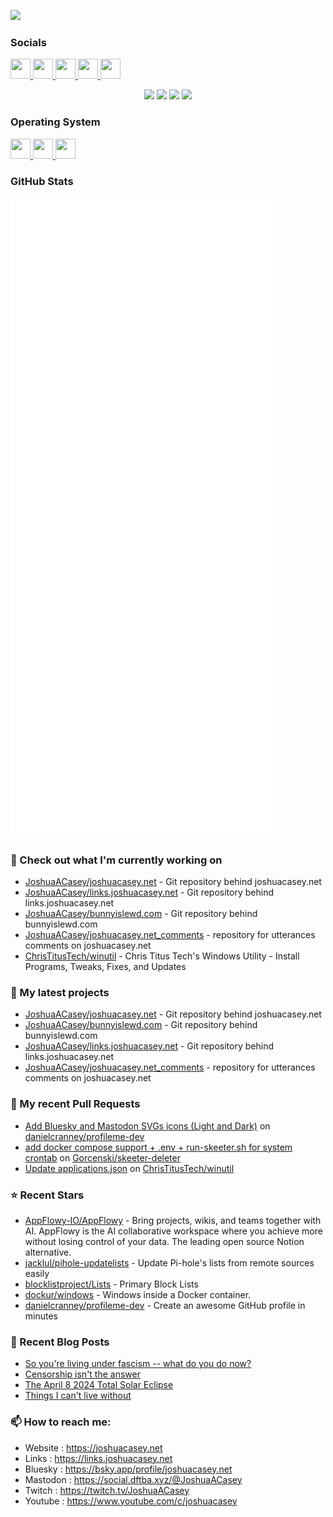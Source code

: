 

<a href="https://www.twitch.tv/JoshuaACasey" target="_blank" rel="noreferrer"><img
src="https://img.shields.io/twitch/status/JoshuaACasey?logo=twitchsx&style=for-the-badge&color=0891b2&labelColor=1c1917&label=TWITCH+STATUS" /></a>

### Socials
<p align="left">
<a href="https://joshuacasey.net/posts/index.xml" target="_blank" rel="noreferrer"> <picture> <source media="(prefers-color-scheme: dark)" srcset="https://raw.githubusercontent.com/danielcranney/readme-generator/main/public/icons/socials/rss-dark.svg" /> <source media="(prefers-color-scheme: light)" srcset="https://raw.githubusercontent.com/danielcranney/readme-generator/main/public/icons/socials/rss.svg" /> <img src="https://raw.githubusercontent.com/danielcranney/readme-generator/main/public/icons/socials/rss.svg" width="32" height="32" /> </picture> </a> 
<a href="https://www.github.com/JoshuaACasey" target="_blank" rel="noreferrer"> <picture> <source media="(prefers-color-scheme: dark)" srcset="https://raw.githubusercontent.com/danielcranney/readme-generator/main/public/icons/socials/github-dark.svg" /> <source media="(prefers-color-scheme: light)" srcset="https://raw.githubusercontent.com/danielcranney/readme-generator/main/public/icons/socials/github.svg" /> <img src="https://raw.githubusercontent.com/danielcranney/readme-generator/main/public/icons/socials/github.svg" width="32" height="32" /> </picture> </a>
<a href="https://www.linkedin.com/in/JoshuaACasey" target="_blank" rel="noreferrer"> <picture> <source media="(prefers-color-scheme: dark)" srcset="https://raw.githubusercontent.com/danielcranney/readme-generator/main/public/icons/socials/linkedin-dark.svg" /> <source media="(prefers-color-scheme: light)" srcset="https://raw.githubusercontent.com/danielcranney/readme-generator/main/public/icons/socials/linkedin.svg" /> <img src="https://raw.githubusercontent.com/danielcranney/readme-generator/main/public/icons/socials/linkedin.svg" width="32" height="32" /> </picture> </a>
<a href="https://www.twitch.tv/JoshuaACasey" target="_blank" rel="noreferrer"> <picture> <source media="(prefers-color-scheme: dark)" srcset="https://raw.githubusercontent.com/danielcranney/readme-generator/main/public/icons/socials/twitch-dark.svg" /> <source media="(prefers-color-scheme: light)" srcset="https://raw.githubusercontent.com/danielcranney/readme-generator/main/public/icons/socials/twitch.svg" /> <img src="https://raw.githubusercontent.com/danielcranney/readme-generator/main/public/icons/socials/twitch.svg" width="32" height="32" /> </picture> </a>
<a href="https://www.youtube.com/@JoshuaCasey" target="_blank" rel="noreferrer"> <picture> <source media="(prefers-color-scheme: dark)" srcset="https://raw.githubusercontent.com/danielcranney/readme-generator/main/public/icons/socials/youtube-dark.svg" /> <source media="(prefers-color-scheme: light)" srcset="https://raw.githubusercontent.com/danielcranney/readme-generator/main/public/icons/socials/youtube.svg" /> <img src="https://raw.githubusercontent.com/danielcranney/readme-generator/main/public/icons/socials/youtube.svg" width="32" height="32" /> </picture> </a>

</p>
<div align="center">
  <a href="https://bsky.app/profile/joshuacasey.net"><img src="https://img.shields.io/badge/Bluesky-0285FF.svg?style=for-the-badge&logo=Bluesky&logoColor=white" /></a>
  <a href="https://social.dftba.xyz/@JoshuaACasey"><img src="https://img.shields.io/badge/Mastodon-6364FF.svg?style=for-the-badge&logo=Mastodon&logoColor=white" /></a>
  <a href="https://discord.gg/38JUvfDpMt"><img src="https://img.shields.io/badge/Discord-5865F2.svg?style=for-the-badge&logo=Discord&logoColor=white" /></a>
  <a href="https://signal.me/#eu/pBm64iAenxD_oy1awnqwzFlJ_51Sc6eBzxabkrkur53LnpzjFbZLxp45YudATXT3"><img src="https://img.shields.io/badge/Signal-3B45FD.svg?style=for-the-badge&logo=Signal&logoColor=whit" /></a>

</div>

### Operating System

<a href="https://winutil.christitus.com/userguide/microwin/" target="_blank" rel="noreferrer"> <picture> <source media="(prefers-color-scheme: dark)" srcset="https://cdn.jsdelivr.net/gh/selfhst/icons/svg/microsoft-windows-light.svg" /> <source media="(prefers-color-scheme: light)" srcset="https://cdn.jsdelivr.net/gh/selfhst/icons/svg/microsoft-windows-dark.svg" /> <img src="https://cdn.jsdelivr.net/gh/selfhst/icons/svg/microsoft-windows.svg" width="32" height="32" /> </picture> </a>
<a href="https://cachyos.org" target="_blank" rel="noreferrer"> <picture> <source media="(prefers-color-scheme: dark)" srcset="https://cdn.jsdelivr.net/gh/selfhst/icons/svg/cachyos-light.svg" /> <source media="(prefers-color-scheme: light)" srcset="https://cdn.jsdelivr.net/gh/selfhst/icons/svg/cachyos-dark.svg" /> <img src="https://cdn.jsdelivr.net/gh/selfhst/icons/svg/cachyos.svg" width="32" height="32" /> </picture> </a>
<a href="https://www.debian.org/distrib/" target="_blank" rel="noreferrer"> <picture> <source media="(prefers-color-scheme: dark)" srcset="https://cdn.jsdelivr.net/gh/selfhst/icons/svg/debian-light.svg" /> <source media="(prefers-color-scheme: light)" srcset="https://cdn.jsdelivr.net/gh/selfhst/icons/svg/debian-dark.svg" /> <img src="https://cdn.jsdelivr.net/gh/selfhst/icons/svg/debian.svg" width="32" height="32" /> </picture> </a>

### GitHub Stats

<p align="left"><img src="/github-metrics.svg" alt="Metrics"></p>

### 👷 Check out what I'm currently working on

- [JoshuaACasey/joshuacasey.net](https://github.com/JoshuaACasey/joshuacasey.net) - Git repository behind joshuacasey.net
- [JoshuaACasey/links.joshuacasey.net](https://github.com/JoshuaACasey/links.joshuacasey.net) - Git repository behind links.joshuacasey.net
- [JoshuaACasey/bunnyislewd.com](https://github.com/JoshuaACasey/bunnyislewd.com) - Git repository behind bunnyislewd.com
- [JoshuaACasey/joshuacasey.net_comments](https://github.com/JoshuaACasey/joshuacasey.net_comments) - repository for utterances comments on joshuacasey.net
- [ChrisTitusTech/winutil](https://github.com/ChrisTitusTech/winutil) - Chris Titus Tech&#39;s Windows Utility - Install Programs, Tweaks, Fixes, and Updates
### 🌱 My latest projects

- [JoshuaACasey/joshuacasey.net](https://github.com/JoshuaACasey/joshuacasey.net) - Git repository behind joshuacasey.net
- [JoshuaACasey/bunnyislewd.com](https://github.com/JoshuaACasey/bunnyislewd.com) - Git repository behind bunnyislewd.com
- [JoshuaACasey/links.joshuacasey.net](https://github.com/JoshuaACasey/links.joshuacasey.net) - Git repository behind links.joshuacasey.net
- [JoshuaACasey/joshuacasey.net_comments](https://github.com/JoshuaACasey/joshuacasey.net_comments) - repository for utterances comments on joshuacasey.net
### 🔨 My recent Pull Requests

- [Add Bluesky and Mastodon SVGs icons (Light and Dark)](https://github.com/danielcranney/profileme-dev/pull/200) on [danielcranney/profileme-dev](https://github.com/danielcranney/profileme-dev)
- [add docker compose support &#43; .env &#43; run-skeeter.sh for system crontab](https://github.com/Gorcenski/skeeter-deleter/pull/12) on [Gorcenski/skeeter-deleter](https://github.com/Gorcenski/skeeter-deleter)
- [Update applications.json](https://github.com/ChrisTitusTech/winutil/pull/3405) on [ChrisTitusTech/winutil](https://github.com/ChrisTitusTech/winutil)
### ⭐ Recent Stars

- [AppFlowy-IO/AppFlowy](https://github.com/AppFlowy-IO/AppFlowy) - Bring projects, wikis, and teams together with AI. AppFlowy is the AI collaborative workspace where you achieve more without losing control of your data. The leading open source Notion alternative.
- [jacklul/pihole-updatelists](https://github.com/jacklul/pihole-updatelists) - Update Pi-hole&#39;s lists from remote sources easily
- [blocklistproject/Lists](https://github.com/blocklistproject/Lists) - Primary Block Lists
- [dockur/windows](https://github.com/dockur/windows) - Windows inside a Docker container.
- [danielcranney/profileme-dev](https://github.com/danielcranney/profileme-dev) - Create an awesome GitHub profile in minutes
### 📰 Recent Blog Posts

- [So you&#39;re living under fascism -- what do you do now?](https://joshuacasey.net/posts/2025/october/so-youre-living-under-fascism--what-do-you-do-now/)
- [Censorship isn&#39;t the answer](https://joshuacasey.net/posts/2025/july/censorship-isnt-the-answer/)
- [The April 8 2024 Total Solar Eclipse](https://joshuacasey.net/posts/2024/april/the-april-8-2024-total-solar-eclipse/)
- [Things I can&#39;t live without](https://joshuacasey.net/posts/2022/june/things-i-cant-live-without/)
### 📫 How to reach me:
  - Website   : <https://joshuacasey.net>
  - Links     : <https://links.joshuacasey.net>
  - Bluesky   : <https://bsky.app/profile/joshuacasey.net>
  - Mastodon  : <https://social.dftba.xyz/@JoshuaACasey>
  - Twitch    : <https://twitch.tv/JoshuaACasey>
  - Youtube   : <https://www.youtube.com/c/joshuacasey>

